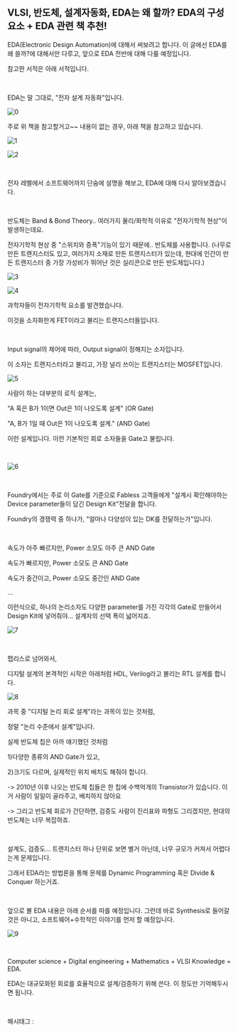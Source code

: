 ## VLSI, 반도체, 설계자동화, EDA는 왜 할까? EDA의 구성요소 + EDA 관련 책 추천!

EDA(Electronic Design Automation)에 대해서 써보려고 합니다. 이 글에선 EDA를 왜 쓸까?에 대해서만 다루고, 앞으로 EDA 전반에 대해 다룰 예정입니다.

참고한 서적은 아래 서적입니다.

​

EDA는 말 그대로, "전자 설계 자동화"입니다.

![0](./asset/0.png)

주로 위 책을 참고할거고~~ 내용이 없는 경우, 아래 책을 참고하고 있습니다.

![1](./asset/1.png)

![2](./asset/2.png)

​

전자 레벨에서 소프트웨어까지 단숨에 설명을 해보고, EDA에 대해 다시 알아보겠습니다.

​

반도체는 Band & Bond Theory.. 여러가지 물리/화학적 이유로 "전자기학적 현상"이 발생하는데요.

전자기학적 현상 중 "스위치와 증폭"기능이 있기 때문에.. 반도체를 사용합니다. (나무로 만든 트랜지스터도 있고, 여러가지 소재로 만든 트랜지스터가 있는데, 현대에 인간이 만든 트랜지스터 중 가장 가성비가 뛰어난 것은 실리콘으로 만든 반도체입니다.)

![3](./asset/3.png)

![4](./asset/4.png)

과학자들이 전자기학적 요소를 발견했습니다.

이것을 소자화한게 FET이라고 불리는 트랜지스터들입니다.

​

Input signal의 제어에 따라, Output signal이 정해지는 소자입니다.

이 소자는 트랜지스터라고 불리고, 가장 널리 쓰이는 트랜지스터는 MOSFET입니다.

![5](./asset/5.png)

사람이 하는 대부분의 로직 설계는,

"A 혹은 B가 1이면 Out은 1이 나오도록 설계" (OR Gate)

"A, B가 1일 때 Out은 1이 나오도록 설계." (AND Gate)

이런 설계입니다. 이런 기본적인 회로 소자들을 Gate고 불립니다.

​

![6](./asset/6.png)

​

Foundry에서는 주로 이 Gate를 기준으로 Fabless 고객들에게 "설계시 확인해야하는 Device parameter들이 담긴 Design Kit"전달을 합니다.

Foundry의 경쟁력 중 하나가, "얼마나 다양성이 있는 DK를 전달하는가"입니다.

​

속도가 아주 빠르지만, Power 소모도 아주 큰 AND Gate

속도가 빠르지만, Power 소모도 큰 AND Gate

속도가 중간이고, Power 소모도 중간인 AND Gate

...

이런식으로, 하나의 논리소자도 다양한 parameter를 가진 각각의 Gate로 만들어서 Design Kit에 넣어줘야... 설계자의 선택 폭이 넓어지죠.

![7](./asset/7.png)

​

팹리스로 넘어와서,

디지털 설계의 본격적인 시작은 아래처럼 HDL, Verilog라고 불리는 RTL 설계를 합니다.

![8](./asset/8.png)

과목 중 "디지털 논리 회로 설계"라는 과목이 있는 것처럼,

정말 "논리 수준에서 설계"입니다.

실제 반도체 칩은 아까 얘기했던 것처럼

1)다양한 종류의 AND Gate가 있고,

2)크기도 다르며, 실제적인 위치 배치도 해줘야 합니다.

-> 2010년 이후 나오는 반도체 칩들은 한 칩에 수백억개의 Transistor가 있습니다. 이거 사람이 일일이 골라주고, 배치하지 않아요

-> 그리고 반도체 회로가 간단하면, 검증도 사람이 진리표와 파형도 그리겠지만, 현대의 반도체는 너무 복잡하죠.

​

설계도, 검증도... 트랜지스터 하나 단위로 보면 별거 아닌데, 너무 규모가 커져서 어렵다는게 문제입니다.

그래서 EDA라는 방법론을 통해 문제를 Dynamic Programming 혹은 Divide & Conquer 하는거죠.

​

앞으로 볼 EDA 내용은 아래 순서를 따를 예정입니다. 그런데 바로 Synthesis로 들어갈 것은 아니고, 소프트웨어+수학적인 이야기를 먼저 할 예정입니다.

![9](./asset/9.png)

​

Computer science + Digital engineering + Mathematics + VLSI Knowledge = EDA.

EDA는 대규모화된 회로를 효율적으로 설계/검증하기 위해 쓴다. 이 정도만 기억해두시면 됩니다.

​

 해시태그 : 